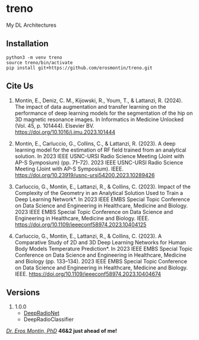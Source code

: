 # treno
My DL Architectures

## Installation

```
python3 -m venv treno
source treno/bin/activate
pip install git+https://github.com/erosmontin/treno.git

```
## Cite Us

1. Montin, E., Deniz, C. M., Kijowski, R., Youm, T., & Lattanzi, R. (2024). The impact of data augmentation and transfer learning on the performance of deep learning models for the segmentation of the hip on 3D magnetic resonance images. In Informatics in Medicine Unlocked (Vol. 45, p. 101444). Elsevier BV. https://doi.org/10.1016/j.imu.2023.101444
1. Montin, E., Carluccio, G., Collins, C., & Lattanzi, R. (2023). A deep learning model for the estimation of RF field trained from an analytical solution. In 2023 IEEE USNC-URSI Radio Science Meeting (Joint with AP-S Symposium) (pp. 71–72). 2023 IEEE USNC-URSI Radio Science Meeting (Joint with AP-S Symposium). IEEE. https://doi.org/10.23919/usnc-ursi54200.2023.10289426


1. Carluccio, G., Montin, E., Lattanzi, R., & Collins, C. (2023). Impact of the Complexity of the Geometry in an Analytical Solution Used to Train a Deep Learning Network*. In 2023 IEEE EMBS Special Topic Conference on Data Science and Engineering in Healthcare, Medicine and Biology. 2023 IEEE EMBS Special Topic Conference on Data Science and Engineering in Healthcare, Medicine and Biology. IEEE. https://doi.org/10.1109/ieeeconf58974.2023.10404125

1.  Carluccio, G., Montin, E., Lattanzi, R., & Collins, C. (2023). A Comparative Study of 2D and 3D Deep Learning Networks for Human Body Models Temperature Prediction*. In 2023 IEEE EMBS Special Topic Conference on Data Science and Engineering in Healthcare, Medicine and Biology (pp. 133–134). 2023 IEEE EMBS Special Topic Conference on Data Science and Engineering in Healthcare, Medicine and Biology. IEEE. https://doi.org/10.1109/ieeeconf58974.2023.10404674


## Versions

1. 1.0.0 
    - [DeepRadioNet](https://www.nature.com/articles/s41598-017-10649-8/figures/2)
    - DeepRadioClassifier


[*Dr. Eros Montin, PhD*](http://me.biodimensional.com)
**46&2 just ahead of me!**
